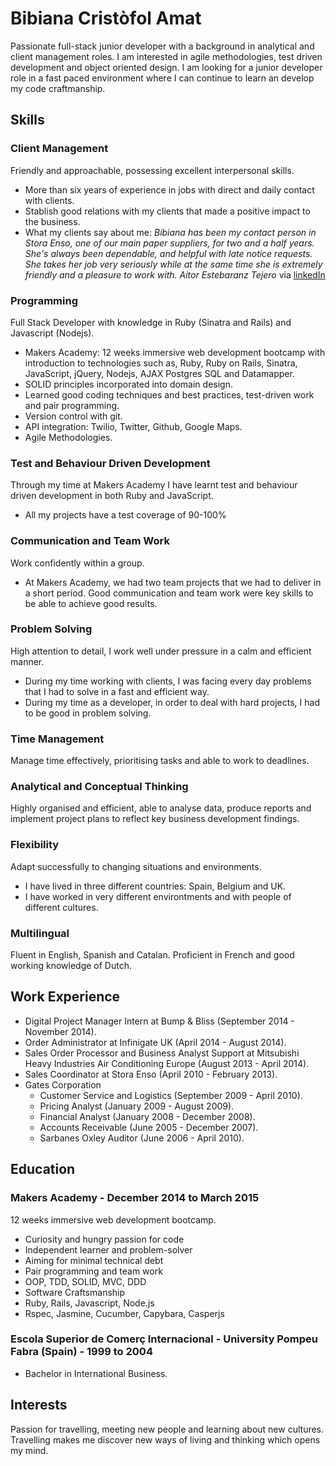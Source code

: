 # Bibiana Cristòfol Amat

Passionate full-stack junior developer with a background in analytical and client management roles. I am interested in agile methodologies, test driven development and object oriented design. I am looking for a junior developer role in a fast paced environment where I can continue to learn an develop my code craftmanship.

## Skills 

### Client Management

Friendly and approachable, possessing excellent interpersonal skills.

- More than six years of experience in jobs with direct and daily contact with clients.
- Stablish good relations with my clients that made a positive impact to the business. 
- What my clients say about me: 
    *Bibiana has been my contact person in Stora Enso, one of our main paper suppliers, for two and a half years. She's always been dependable, and helpful with late notice requests. She takes her job very seriously while at the same time she is extremely friendly and a pleasure to work with. Aitor Estebaranz Tejero* via [linkedIn](https://www.linkedin.com/profile/public-profile-settings?trk=prof-edit-edit-public_profile)

### Programming

Full Stack Developer with knowledge in Ruby (Sinatra and Rails) and Javascript (Nodejs).

- Makers Academy: 12 weeks immersive web development bootcamp with introduction to technologies such as, Ruby, Ruby on Rails, Sinatra, JavaScript, jQuery, Nodejs, AJAX Postgres SQL and Datamapper.
- SOLID principles incorporated into domain design.
- Learned good coding techniques and best practices, test-driven work and pair programming.
- Version control with git.
- API integration: Twilio, Twitter, Github, Google Maps.
- Agile Methodologies.

### Test and Behaviour Driven Development

Through my time at Makers Academy I have learnt test and behaviour driven development in both Ruby and JavaScript.

- All my projects have a test coverage of 90-100%

### Communication and Team Work

Work confidently within a group.

- At Makers Academy, we had two team projects that we had to deliver in a short period. Good communication and team work were key skills to be able to achieve good results.

### Problem Solving

High attention to detail, I work well under pressure in a calm and efficient manner.

- During my time working with clients, I was facing every day problems that I had to solve in a fast and efficient way.
- During my time as a developer, in order to deal with hard projects, I had to be good in problem solving.

### Time Management

Manage time effectively, prioritising tasks and able to work to deadlines.

### Analytical and Conceptual Thinking

Highly organised and efficient, able to analyse data, produce reports and implement project plans to reflect key business development findings.

### Flexibility

Adapt successfully to changing situations and environments.

- I have lived in three different countries: Spain, Belgium and UK.
- I have worked in very different environtments and with people of different cultures.

### Multilingual

Fluent in English, Spanish and Catalan. Proficient in French and good working knowledge of Dutch.

## Work Experience

- Digital Project Manager Intern at Bump & Bliss (September 2014 - November 2014).
- Order Administrator at Infinigate UK (April 2014 - August 2014).
- Sales Order Processor and Business Analyst Support at Mitsubishi Heavy Industries 
  Air Conditioning Europe (August 2013 - April 2014).
- Sales Coordinator at Stora Enso (April 2010 - February 2013).
- Gates Corporation
  - Customer Service and Logistics (September 2009 - April 2010).
  - Pricing Analyst (January 2009 - August 2009).
  - Financial Analyst (January 2008 - December 2008).
  - Accounts Receivable (June 2005 - December 2007).
  - Sarbanes Oxley Auditor (June 2006 - April 2010).

## Education

### Makers Academy - December 2014 to March 2015

12 weeks immersive web development bootcamp.

- Curiosity and hungry passion for code
- Independent learner and problem-solver
- Aiming for minimal technical debt
- Pair programming and team work
- OOP, TDD, SOLID, MVC, DDD
- Software Craftsmanship
- Ruby, Rails, Javascript, Node.js
- Rspec, Jasmine, Cucumber, Capybara, Casperjs

### Escola Superior de Comerç Internacional - University Pompeu Fabra (Spain) - 1999 to 2004

- Bachelor in International Business.

## Interests

Passion for travelling, meeting new people and learning about new cultures. Travelling makes me discover new ways of living and thinking which opens my mind. 

